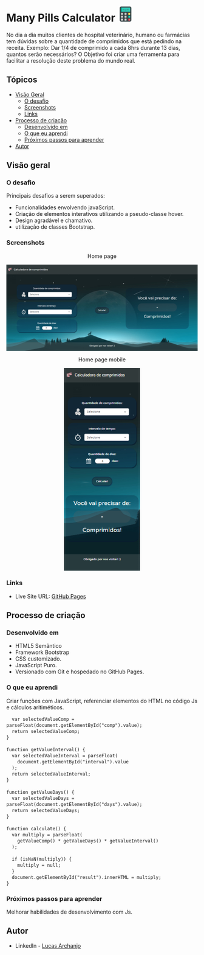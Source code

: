 # Many Pills Calculator <img src="https://github.com/Lucasarkh/many-pills-calculator/blob/main/favicon.png" style="width: 40px; height: 40px;">

No dia a dia muitos clientes de hospital veterinário, humano ou farmácias tem dúvidas sobre a quantidade de comprimidos que está pedindo na receita. Exemplo: Dar 1/4 de comprimido a cada 8hrs durante 13 dias, quantos serão necessários? O Objetivo foi criar uma ferramenta para facilitar a resolução deste problema do mundo real.

## Tópicos

- [Visão Geral](#visão-Geral)
  - [O desafio](#o-desafio)
  - [Screenshots](#screenshots)
  - [Links](#links)
- [Processo de criação](#processo-de-criação)
  - [Desenvolvido em](#desenvolvido-em)
  - [O que eu aprendi](#o-que-eu-aprendi)
  - [Próximos passos para aprender](#próximos-passos-para-aprender)
- [Autor](#autor)

## Visão geral

### O desafio

Principais desafios a serem superados:

- Funcionalidades envolvendo javaScript.
- Criação de elementos interativos utilizando a pseudo-classe hover.
- Design agradável e chamativo.
- utilização de classes Bootstrap.

### Screenshots

<p align="center"> Home page </p>
<p align="center">
  <img align="center" src="https://github.com/Lucasarkh/many-pills-calculator/blob/main/screenshots/home.png" width="800" title="home">
</p>

<p align="center"> Home page mobile </p>
<p align="center">
  <img align="center" src="https://github.com/Lucasarkh/many-pills-calculator/blob/main/screenshots/home_mobile.png" width="200" title="home mobile">
</p>

### Links

- Live Site URL: [GitHub Pages](https://lucasarkh.github.io/many-pills-calculator/)

## Processo de criação

### Desenvolvido em

- HTML5 Semântico
- Framework Bootstrap
- CSS customizado.
- JavaScript Puro.
- Versionado com Git e hospedado no GitHub Pages.

### O que eu aprendi

Criar funções com JavaScript, referenciar elementos do HTML no código Js e cálculos aritiméticos.

```function getValueComp() {
  var selectedValueComp = parseFloat(document.getElementById("comp").value);
  return selectedValueComp;
}

function getValueInterval() {
  var selectedValueInterval = parseFloat(
    document.getElementById("interval").value
  );
  return selectedValueInterval;
}

function getValueDays() {
  var selectedValueDays = parseFloat(document.getElementById("days").value);
  return selectedValueDays;
}

function calculate() {
  var multiply = parseFloat(
    getValueComp() * getValueDays() * getValueInterval()
  );

  if (isNaN(multiply)) {
    multiply = null;
  }
  document.getElementById("result").innerHTML = multiply;
}
```

### Próximos passos para aprender

Melhorar habilidades de desenvolvimento com Js.


## Autor

- LinkedIn - [Lucas Archanjo](https://www.linkedin.com/in/lucasarkh)
